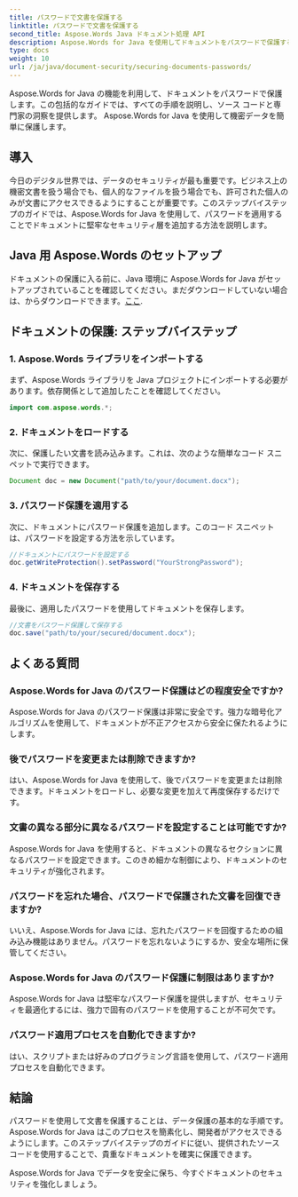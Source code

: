 ```yaml
---
title: パスワードで文書を保護する
linktitle: パスワードで文書を保護する
second_title: Aspose.Words Java ドキュメント処理 API
description: Aspose.Words for Java を使用してドキュメントをパスワードで保護する方法を説明します。このステップバイステップ ガイドには、ソース コードと専門家のヒントが含まれています。データを保護してください。
type: docs
weight: 10
url: /ja/java/document-security/securing-documents-passwords/
---
```


Aspose.Words for Java の機能を利用して、ドキュメントをパスワードで保護します。この包括的なガイドでは、すべての手順を説明し、ソース コードと専門家の洞察を提供します。 Aspose.Words for Java を使用して機密データを簡単に保護します。


## 導入

今日のデジタル世界では、データのセキュリティが最も重要です。ビジネス上の機密文書を扱う場合でも、個人的なファイルを扱う場合でも、許可された個人のみが文書にアクセスできるようにすることが重要です。このステップバイステップのガイドでは、Aspose.Words for Java を使用して、パスワードを適用することでドキュメントに堅牢なセキュリティ層を追加する方法を説明します。

## Java 用 Aspose.Words のセットアップ

ドキュメントの保護に入る前に、Java 環境に Aspose.Words for Java がセットアップされていることを確認してください。まだダウンロードしていない場合は、からダウンロードできます。[ここ](https://releases.aspose.com/words/java/).

## ドキュメントの保護: ステップバイステップ

### 1. Aspose.Words ライブラリをインポートする

まず、Aspose.Words ライブラリを Java プロジェクトにインポートする必要があります。依存関係として追加したことを確認してください。

```java
import com.aspose.words.*;
```

### 2. ドキュメントをロードする

次に、保護したい文書を読み込みます。これは、次のような簡単なコード スニペットで実行できます。

```java
Document doc = new Document("path/to/your/document.docx");
```

### 3. パスワード保護を適用する

次に、ドキュメントにパスワード保護を追加します。このコード スニペットは、パスワードを設定する方法を示しています。

```java
//ドキュメントにパスワードを設定する
doc.getWriteProtection().setPassword("YourStrongPassword");
```

### 4. ドキュメントを保存する

最後に、適用したパスワードを使用してドキュメントを保存します。

```java
//文書をパスワード保護して保存する
doc.save("path/to/your/secured/document.docx");
```

## よくある質問

### Aspose.Words for Java のパスワード保護はどの程度安全ですか?

Aspose.Words for Java のパスワード保護は非常に安全です。強力な暗号化アルゴリズムを使用して、ドキュメントが不正アクセスから安全に保たれるようにします。

### 後でパスワードを変更または削除できますか?

はい、Aspose.Words for Java を使用して、後でパスワードを変更または削除できます。ドキュメントをロードし、必要な変更を加えて再度保存するだけです。

### 文書の異なる部分に異なるパスワードを設定することは可能ですか?

Aspose.Words for Java を使用すると、ドキュメントの異なるセクションに異なるパスワードを設定できます。このきめ細かな制御により、ドキュメントのセキュリティが強化されます。

### パスワードを忘れた場合、パスワードで保護された文書を回復できますか?

いいえ、Aspose.Words for Java には、忘れたパスワードを回復するための組み込み機能はありません。パスワードを忘れないようにするか、安全な場所に保管してください。

### Aspose.Words for Java のパスワード保護に制限はありますか?

Aspose.Words for Java は堅牢なパスワード保護を提供しますが、セキュリティを最適化するには、強力で固有のパスワードを使用することが不可欠です。

### パスワード適用プロセスを自動化できますか?

はい、スクリプトまたは好みのプログラミング言語を使用して、パスワード適用プロセスを自動化できます。

## 結論

パスワードを使用して文書を保護することは、データ保護の基本的な手順です。 Aspose.Words for Java はこのプロセスを簡素化し、開発者がアクセスできるようにします。このステップバイステップのガイドに従い、提供されたソース コードを使用することで、貴重なドキュメントを確実に保護できます。

Aspose.Words for Java でデータを安全に保ち、今すぐドキュメントのセキュリティを強化しましょう。